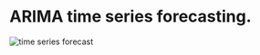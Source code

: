 # ARIMA time series forecasting.


![time series forecast](https://github.com/user-attachments/assets/3c9c5d4a-e8a8-460e-88fd-63c4474ea6c6)
